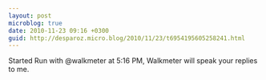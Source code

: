 ```yaml
---
layout: post
microblog: true
date: 2010-11-23 09:16 +0300
guid: http://desparoz.micro.blog/2010/11/23/t6954195605258241.html
---
```

Started Run with @walkmeter at 5:16 PM, Walkmeter will speak your replies to me.
